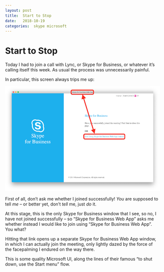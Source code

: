 ```yaml
---
layout: post
title:  Start to Stop 
date:   2018-10-19 
categories:  skype microsoft 
---
```


# Start to Stop


Today I had to join a call with Lync, or Skype for Business, or whatever it’s calling itself this week. As usual the process was unnecessarily painful. 

In particular, this screen always trips me up:

![](/images/unknown_filename.329.png)

First of all, don’t ask me whether I joined successfully! *You* are supposed to tell *me* – or better yet, don’t *tell* me, just *do* it.

At this stage, this is the only Skype for Business window that I see, so no, I have not joined successfully – so “Skype for Business Web App” asks me whether instead I would like to join using “Skype for Business Web App”. You what?

Hitting that link opens up a separate Skype for Business Web App window, in which I can actually join the meeting, only lightly dazed by the force of the facepalming I endured on the way there.

This is some quality Microsoft UI, along the lines of their famous “to shut down, use the Start menu” flow.

